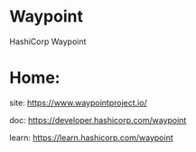 # Waypoint
HashiCorp Waypoint

# Home:
site: https://www.waypointproject.io/

doc: https://developer.hashicorp.com/waypoint

learn: https://learn.hashicorp.com/waypoint
